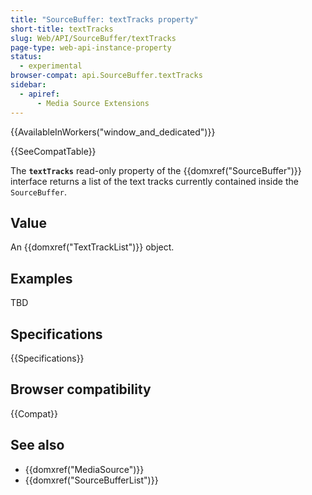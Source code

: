 ```yaml
---
title: "SourceBuffer: textTracks property"
short-title: textTracks
slug: Web/API/SourceBuffer/textTracks
page-type: web-api-instance-property
status:
  - experimental
browser-compat: api.SourceBuffer.textTracks
sidebar:
  - apiref:
      - Media Source Extensions
---
```


{{AvailableInWorkers("window_and_dedicated")}}

{{SeeCompatTable}}

The **`textTracks`** read-only property of the
{{domxref("SourceBuffer")}} interface returns a list of the text tracks currently
contained inside the `SourceBuffer`.

## Value

An {{domxref("TextTrackList")}} object.

## Examples

TBD

## Specifications

{{Specifications}}

## Browser compatibility

{{Compat}}

## See also

- {{domxref("MediaSource")}}
- {{domxref("SourceBufferList")}}
